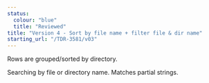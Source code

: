 ```yaml
---
status:
  colour: "blue"
  title: "Reviewed"
title: "Version 4 - Sort by file name + filter file & dir name"
starting_url: "/TDR-3581/v03"
---
```


Rows are grouped/sorted by directory. 

Searching by file or directory name. Matches partial strings.
